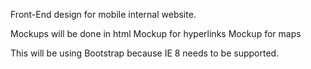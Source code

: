 Front-End design for mobile internal website. 

Mockups will be done in html
	Mockup for hyperlinks
	Mockup for maps

This will be using Bootstrap because IE 8 needs to be supported.